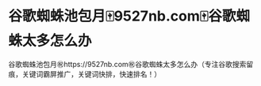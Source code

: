 # 谷歌蜘蛛池包月🀄️9527nb.com🀄️谷歌蜘蛛太多怎么办

谷歌蜘蛛池包月㊗️https://9527nb.com㊗️谷歌蜘蛛太多怎么办（专注谷歌搜索留痕，关键词霸屏推广，关键词快排，快速排名！）
